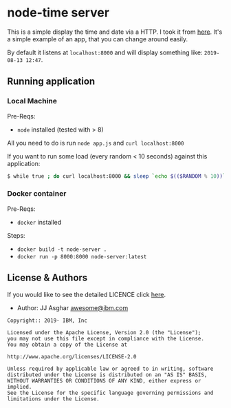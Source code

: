 # node-time server

This is a simple display the time and date via a HTTP. I took it from [here][here].
It's a simple example of an app, that you can change around easily.

By default it listens at `localhost:8000` and will display something like:
`2019-08-13 12:47`.

## Running application

### Local Machine

Pre-Reqs:
- `node` installed (tested with > 8)

All you need to do is run `node app.js` and `curl localhost:8000`

If you want to run some load (every random < 10 seconds) against this application:
```bash
$ while true ; do curl localhost:8000 && sleep `echo $(($RANDOM % 10))` ; done
```

### Docker container

Pre-Reqs:
- `docker` installed

Steps:
- `docker build -t node-server .`
- `docker run -p 8000:8000 node-server:latest`

## License & Authors

If you would like to see the detailed LICENCE click [here](./LICENCE).

- Author: JJ Asghar <awesome@ibm.com>

```text
Copyright:: 2019- IBM, Inc

Licensed under the Apache License, Version 2.0 (the "License");
you may not use this file except in compliance with the License.
You may obtain a copy of the License at

http://www.apache.org/licenses/LICENSE-2.0

Unless required by applicable law or agreed to in writing, software
distributed under the License is distributed on an "AS IS" BASIS,
WITHOUT WARRANTIES OR CONDITIONS OF ANY KIND, either express or implied.
See the License for the specific language governing permissions and
limitations under the License.
```




[here]: https://gist.github.com/azs06/1514845e739de3dd6803b4c7487e19b6
